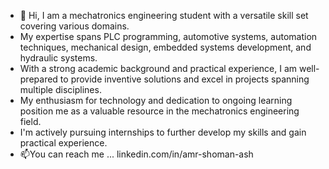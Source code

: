 - 👋 Hi, I am a mechatronics engineering student with a versatile skill set covering various domains.
-  My expertise spans PLC programming, automotive systems, automation techniques, mechanical design, embedded systems development, and hydraulic systems.
-  With a strong academic background and practical experience, I am well-prepared to provide inventive solutions and excel in projects spanning multiple disciplines.
-  My enthusiasm for technology and dedication to ongoing learning position me as a valuable resource in the mechatronics engineering field.
-  I'm actively pursuing internships to further develop my skills and gain practical experience.
- 📫You can reach me ...
      linkedin.com/in/amr-shoman-ash
